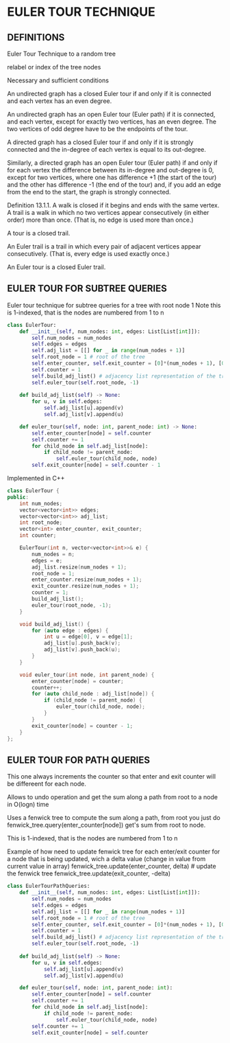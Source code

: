 # EULER TOUR TECHNIQUE

## DEFINITIONS

Euler Tour Technique to a random tree

relabel or index of the tree nodes


Necessary and sufficient conditions

An undirected graph has a closed Euler tour if and only if it is connected and each vertex has an even degree.

An undirected graph has an open Euler tour (Euler path) if it is connected, and each vertex, except for exactly two vertices, has an even degree. The two vertices of odd degree have to be 
the endpoints of the tour.

A directed graph has a closed Euler tour if and only if it is strongly connected and the in-degree of each vertex is equal to its out-degree.

Similarly, a directed graph has an open Euler tour (Euler path) if and only if for each vertex the difference between its in-degree and out-degree is 0, except for two vertices, 
where one has difference +1 (the start of the tour) and the other has difference -1 (the end of the tour) and, if you add an edge from the end to the start, the graph is strongly connected.

Definition 13.1.1.  A walk is closed if it begins and ends with the same vertex.
A trail is a walk in which no two vertices appear consecutively (in either order) more than once. (That is, no edge is used more than once.)

A tour is a closed trail.

An Euler trail is a trail in which every pair of adjacent vertices appear consecutively. (That is, every edge is used exactly once.)

An Euler tour is a closed Euler trail.

## EULER TOUR FOR SUBTREE QUERIES

Euler tour technique for subtree queries for a tree with root node 1
Note this is 1-indexed, that is the nodes are numbered from 1 to n

```py
class EulerTour:
    def __init__(self, num_nodes: int, edges: List[List[int]]):
        self.num_nodes = num_nodes
        self.edges = edges
        self.adj_list = [[] for _ in range(num_nodes + 1)]
        self.root_node = 1 # root of the tree
        self.enter_counter, self.exit_counter = [0]*(num_nodes + 1), [0]*(num_nodes + 1)
        self.counter = 1
        self.build_adj_list() # adjacency list representation of the tree
        self.euler_tour(self.root_node, -1)
    
    def build_adj_list(self) -> None:
        for u, v in self.edges:
            self.adj_list[u].append(v)
            self.adj_list[v].append(u)

    def euler_tour(self, node: int, parent_node: int) -> None:
        self.enter_counter[node] = self.counter
        self.counter += 1
        for child_node in self.adj_list[node]:
            if child_node != parent_node:
                self.euler_tour(child_node, node)
        self.exit_counter[node] = self.counter - 1
```

Implemented in C++

```cpp
class EulerTour {
public:
    int num_nodes;
    vector<vector<int>> edges;
    vector<vector<int>> adj_list;
    int root_node;
    vector<int> enter_counter, exit_counter;
    int counter;

    EulerTour(int n, vector<vector<int>>& e) {
        num_nodes = n;
        edges = e;
        adj_list.resize(num_nodes + 1);
        root_node = 1;
        enter_counter.resize(num_nodes + 1);
        exit_counter.resize(num_nodes + 1);
        counter = 1;
        build_adj_list();
        euler_tour(root_node, -1);
    }

    void build_adj_list() {
        for (auto edge : edges) {
            int u = edge[0], v = edge[1];
            adj_list[u].push_back(v);
            adj_list[v].push_back(u);
        }
    }

    void euler_tour(int node, int parent_node) {
        enter_counter[node] = counter;
        counter++;
        for (auto child_node : adj_list[node]) {
            if (child_node != parent_node) {
                euler_tour(child_node, node);
            }
        }
        exit_counter[node] = counter - 1;
    }
};
```

## EULER TOUR FOR PATH QUERIES 

This one always increments the counter so that enter and exit counter will be differeent for each node. 

Allows to undo operation and get the sum along a path from root to a node in O(logn) time

Uses a fenwick tree to compute the sum along a path, from root you just do fenwick_tree.query(enter_counter[node]) get's sum from root to node.

This is 1-indexed, that is the nodes are numbered from 1 to n

Example of how need to update fenwick tree for each enter/exit counter for a node that is being updated, wich a delta value (change in value from current value in array)
fenwick_tree.update(enter_counter, delta) # update the fenwick tree
fenwick_tree.update(exit_counter, -delta)


```py
class EulerTourPathQueries:
    def __init__(self, num_nodes: int, edges: List[List[int]]):
        self.num_nodes = num_nodes
        self.edges = edges
        self.adj_list = [[] for _ in range(num_nodes + 1)]
        self.root_node = 1 # root of the tree
        self.enter_counter, self.exit_counter = [0]*(num_nodes + 1), [0]*(num_nodes + 1)
        self.counter = 1
        self.build_adj_list() # adjacency list representation of the tree
        self.euler_tour(self.root_node, -1)
    
    def build_adj_list(self) -> None:
        for u, v in self.edges:
            self.adj_list[u].append(v)
            self.adj_list[v].append(u)

    def euler_tour(self, node: int, parent_node: int):
        self.enter_counter[node] = self.counter
        self.counter += 1
        for child_node in self.adj_list[node]:
            if child_node != parent_node:
                self.euler_tour(child_node, node)
        self.counter += 1
        self.exit_counter[node] = self.counter
```